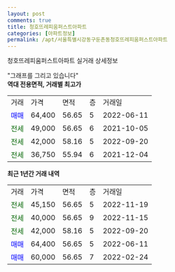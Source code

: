 ```yaml
---
layout: post
comments: true
title: 청호뜨레피움퍼스트아파트
categories: [아파트정보]
permalink: /apt/서울특별시강동구둔촌동청호뜨레피움퍼스트아파트
---
```


청호뜨레피움퍼스트아파트 실거래 상세정보

<script type="text/javascript">
  google.charts.load('current', {'packages':['line', 'corechart']});
  google.charts.setOnLoadCallback(drawChart);

  function drawChart() {
    var data = new google.visualization.DataTable();
    data.addColumn('date', '거래일');
    data.addColumn('number', "매매");
    data.addColumn('number', "전세");
    data.addColumn('number', "전매");

    data.addRows([[new Date(Date.parse("2022-11-19")), null, 45150, null], [new Date(Date.parse("2022-11-15")), null, 40000, null], [new Date(Date.parse("2022-09-20")), null, 42000, null], [new Date(Date.parse("2022-06-11")), 64400, null, null], [new Date(Date.parse("2022-02-24")), 60000, null, null]]);

    var options = {
      hAxis: {
        format: 'yyyy/MM/dd'
      },    
      lineWidth: 0,
      pointsVisible: true,    
      title: '최근 1년간 유형별 실거래가 분포',
      legend: { position: 'bottom' }
    };

    var formatter = new google.visualization.NumberFormat({pattern:'###,###'} );
    formatter.format(data, 1);
    formatter.format(data, 2);
    
    setTimeout(function() {
        var chart = new google.visualization.LineChart(document.getElementById('columnchart_material'));
        chart.draw(data, (options));
        document.getElementById('loading').style.display = 'none';
    }, 200);
  }
</script>


<div id="loading" style="z-index:20; display: block; margin-left: 0px">"그래프를 그리고 있습니다"</div>
<div id="columnchart_material" style="width: 95%; margin-left: 0px; display: block"></div>
<!-- contents start -->
<b>역대 전용면적, 거래별 최고가</b>
<table class="sortable">
    <tr>
      <td>거래</td>
      <td>가격</td>
      <td>면적</td>
      <td>층</td>
      <td>거래일</td>
    </tr>
        <tr>
          <td><a style="color: blue">매매</a></td>
          <td>64,400</td>
          <td>56.65</td>
          <td>5</td>
          <td>2022-06-11</td>
        </tr>        
        <tr>
              <td><a style="color: darkgreen">전세</a></td>
              <td>49,000</td>
              <td>56.65</td>
              <td>6</td>
              <td>2021-10-05</td>
            </tr>            <tr>
              <td><a style="color: darkgreen">전세</a></td>
              <td>42,000</td>
              <td>58.16</td>
              <td>5</td>
              <td>2022-09-20</td>
            </tr>            <tr>
              <td><a style="color: darkgreen">전세</a></td>
              <td>36,750</td>
              <td>55.94</td>
              <td>6</td>
              <td>2021-12-04</td>
            </tr>        
    
</table>

<b>최근 1년간 거래 내역</b>

<table class="sortable">
    <tr>
      <td>거래</td>
      <td>가격</td>
      <td>면적</td>
      <td>층</td>
      <td>거래일</td>
    </tr>
    <tr>
      <td><a style="color: darkgreen">전세</a></td>
      <td>45,150</td>
      <td>56.65</td>
      <td>5</td>
      <td>2022-11-19</td>
    </tr>          <tr>
      <td><a style="color: darkgreen">전세</a></td>
      <td>40,000</td>
      <td>56.65</td>
      <td>9</td>
      <td>2022-11-15</td>
    </tr>          <tr>
      <td><a style="color: darkgreen">전세</a></td>
      <td>42,000</td>
      <td>58.16</td>
      <td>5</td>
      <td>2022-09-20</td>
    </tr>          <tr>
      <td><a style="color: blue">매매</a></td>
      <td>64,400</td>
      <td>56.65</td>
      <td>5</td>
      <td>2022-06-11</td>
    </tr>          <tr>
      <td><a style="color: blue">매매</a></td>
      <td>60,000</td>
      <td>56.65</td>
      <td>7</td>
      <td>2022-02-24</td>
    </tr>      </table>
<!-- contents end -->    


